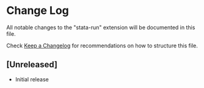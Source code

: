 # Change Log
All notable changes to the "stata-run" extension will be documented in this file.

Check [Keep a Changelog](http://keepachangelog.com/) for recommendations on how to structure this file.

## [Unreleased]
- Initial release